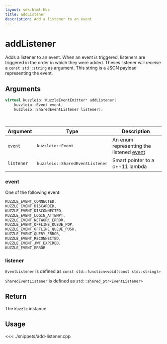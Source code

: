 ```yaml
---
layout: sdk.html.hbs
title: addListener
description: Add a listener to an event
---
```


# addListener

Adds a listener to an event.
When an event is triggered, listeners are triggered in the order in which they were added.
Theses listener will receive a `const std::string` as argument. This string is a JSON payload representing the event.

## Arguments

```cpp
virtual kuzzleio::KuzzleEventEmitter* addListener(
    kuzzleio::Event event,
    kuzzleio::SharedEventListener listener);
```

<br/>

| Argument   | Type                                     | Description                                                  |
| ---------- | ---------------------------------------- | ------------------------------------------------------------ |
| `event`    | <pre>kuzzleio::Event</pre>               | An enum representing the listened [event](/sdk/cpp/1/events) |
| `listener` | <pre>kuzzleio::SharedEventListener</pre> | Smart pointer to a c++11 lambda                              |

### event

One of the following event:

```cpp
KUZZLE_EVENT_CONNECTED,
KUZZLE_EVENT_DISCARDED,
KUZZLE_EVENT_DISCONNECTED,
KUZZLE_EVENT_LOGIN_ATTEMPT,
KUZZLE_EVENT_NETWORK_ERROR,
KUZZLE_EVENT_OFFLINE_QUEUE_POP,
KUZZLE_EVENT_OFFLINE_QUEUE_PUSH,
KUZZLE_EVENT_QUERY_ERROR,
KUZZLE_EVENT_RECONNECTED,
KUZZLE_EVENT_JWT_EXPIRED,
KUZZLE_EVENT_ERROR
```

### listener

`EventListener` is defined as `const std::function<void(const std::string)>`

`SharedEventListener` is defined as `std::shared_ptr<EventListener>`

## Return

The `Kuzzle` instance.

## Usage

<<< ./snippets/add-listener.cpp
